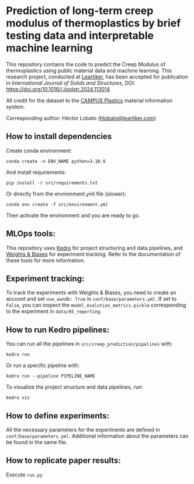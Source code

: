 # Prediction of long-term creep modulus of thermoplastics by brief testing data and interpretable machine learning

This repository contains the code to predict the Creep Modulus of thermoplastics using public material data and machine learning. This research project, conducted at [Leartiker](https://www.leartiker.com/), has been accepted for publication in *International Journal of Solids and Structures*, DOI: https://doi.org/10.1016/j.ijsolstr.2024.113014

All credit for the dataset to the [CAMPUS Plastics](https://www.campusplastics.com/) material information system. 

Corresponding author: Héctor Lobato (hlobato@leartiker.com) 


## How to install dependencies

Create conda environment:

```
conda create -n ENV_NAME python=3.10.9
```
And install requirements:

```
pip install -r src/requirements.txt
```

Or directly from the environment.yml file (slower):

```
conda env create -f src/environment.yml
```

Then activate the environment and you are ready to go.


## MLOps tools:

This repository uses [Kedro](https://kedro.readthedocs.io/en/stable/) for project structuring and data pipelines, and [Weights & Biases](https://docs.wandb.ai/) for experiment tracking. Refer to the documentation of these tools for more information.


## Experiment tracking:

To track the experiments with Weights & Biases, you need to create an account and set `use_wandb: True` in `conf/base/parameters.yml`. If set to `False`, you can inspect the `model_evalution_metrics.pickle` corresponding to the experiment in `data/05_reporting`.


## How to run Kedro pipelines:

You can run all the pipelines in `src/creep_prediction/pipelines` with:

```
kedro run
```
Or run a specific pipeline with:

```
kedro run --pipeline PIPELINE_NAME
```

To visualize the project structure and data pipelines, run:

```
kedro viz
```

## How to define experiments:

All the necessary parameters for the experiments are defined in `conf/base/parameters.yml`. Additional information about the parameters can be found in the same file.


## How to replicate paper results:

Execute `run.py`
